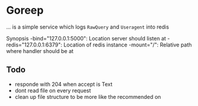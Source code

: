 Goreep
======
... is a simple service which logs `RawQuery` and `Useragent` into redis

Synopsis
  -bind="127.0.0.1:5000": Location server should listen at
  -redis="127.0.0.1:6379": Location of redis instance
  -mount="/": Relative path where handler should be at

## Todo
  * responde with 204 when accept is Text
  * dont read file on every request
  * clean up file structure to be more like the recommended on
